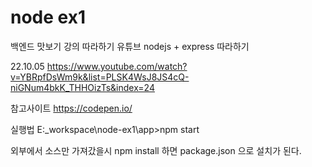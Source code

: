 # node ex1
백엔드 맛보기 강의 따라하기
유튜브 nodejs + express 따라하기

22.10.05
https://www.youtube.com/watch?v=YBRpfDsWm9k&list=PLSK4WsJ8JS4cQ-niGNum4bkK_THHOizTs&index=24

참고사이트
https://codepen.io/

실행법
E:\_workspace\node-ex1\app>npm start

외부에서 소스만 가져갔을시
npm install 하면 package.json 으로 설치가 된다.